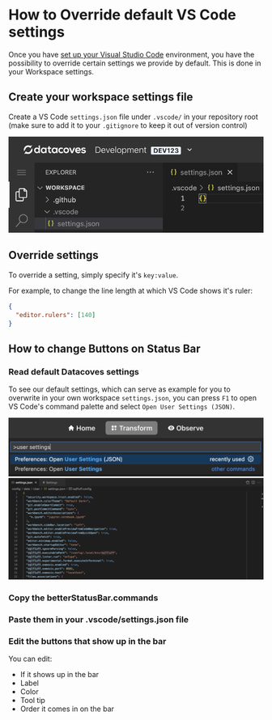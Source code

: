 # How to Override default VS Code settings

Once you have [set up your Visual Studio Code](/how-tos/datacoves/transform/initial) environment, you have the possibility to override certain settings we provide by default. This is done in your Workspace settings.

## Create your workspace settings file

Create a VS Code `settings.json` file under `.vscode/` in your repository root (make sure to add it to your `.gitignore` to keep it out of version control)

![](../assets/create_workspace_settings.png)

## Override settings

To override a setting, simply specify it's `key:value`.

For example, to change the line length at which VS Code shows it's ruler:

```json
{
  "editor.rulers": [140]
}
```

## How to change Buttons on Status Bar

### Read default Datacoves settings

To see our default settings, which can serve as example for you to overwrite in your own workspace `settings.json`, you can press `F1` to open VS Code's command palette and select `Open User Settings (JSON)`.

![Open User Settings](../assets/open_user_settings.png)
![User Settings JSON](../assets/user_settings_json.png)

### Copy the betterStatusBar.commands


### Paste them in your .vscode/settings.json file

### Edit the buttons that show up in the bar
You can edit:
- If it shows up in the bar
- Label
- Color
- Tool tip
- Order it comes in on the bar

